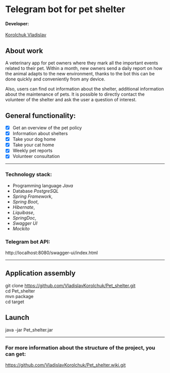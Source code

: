 # Telegram bot for pet shelter

#### Developer:
[Korolchuk Vladislav](https://github.com/VladislavKorolchuk)

## About work
A veterinary app for pet owners where they mark all the important events related to their pet. 
Within a month, new owners send a daily report on how the animal adapts to the new environment, 
thanks to the bot this can be done quickly and conveniently from any device.

Also, users can find out information about the shelter, additional information about the maintenance of pets. 
It is possible to directly contact the volunteer of the shelter and ask the user a question of interest.

## General functionality:
- [x] Get an overview of the pet policy
- [x] Information about shelters
- [x] Take your dog home 
- [x] Take your cat home
- [x] Weekly pet reports
- [x] Volunteer consultation

***
### Technology stack: ###

- Programming language *Java*
- Database *PostgreSQL*
- *Spring Framework*,
- *Spring Boot*,
- *Hibernate*,
- *Liquibase*,
- *SpringDoc*,
- *Swagger UI*
- *Mockito*

###  Telegram bot API: ###

http://localhost:8080/swagger-ui/index.html

***

  ## Application assembly

git clone https://github.com/VladislavKorolchuk/Pet_shelter.git \
cd Pet_shelter \
mvn package \
cd target

## Launch
java -jar Pet_shelter.jar

***

### For more information about the structure of the project, you can get:
https://github.com/VladislavKorolchuk/Pet_shelter.wiki.git
